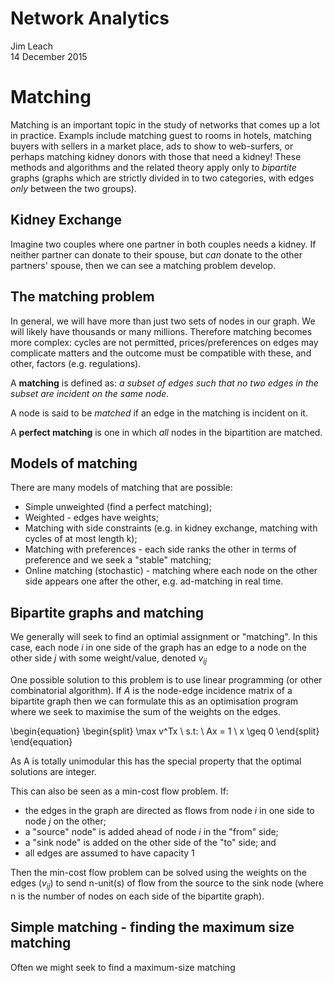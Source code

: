 # Network Analytics
Jim Leach  
14 December 2015  

# Matching

Matching is an important topic in the study of networks that comes up a lot in practice. Exampls include matching guest to rooms in hotels, matching buyers with sellers in a market place, ads to show to web-surfers, or perhaps matching kidney donors with those that need a kidney! These methods and algorithms and the related theory apply only to _bipartite_ graphs (graphs which are strictly divided in to two categories, with edges _only_ between the two groups).

## Kidney Exchange

Imagine two couples where one partner in both couples needs a kidney. If neither partner can donate to their spouse, but _can_ donate to the other partners' spouse, then we can see a matching problem develop. 

## The matching problem

In general, we will have more than just two sets of nodes in our graph. We will likely have thousands or many millions. Therefore matching becomes more complex: cycles are not permitted, prices/preferences on edges may complicate matters and the outcome must be compatible with these, and other, factors (e.g. regulations).

A __matching__ is defined as: _a subset of edges such that no two edges in the subset are incident on the same node._

A node is said to be _matched_ if an edge in the matching is incident on it. 

A __perfect matching__ is one in which _all_ nodes in the bipartition are matched. 

## Models of matching

There are many models of matching that are possible:

* Simple unweighted (find a perfect matching);
* Weighted - edges have weights;
* Matching with side constraints (e.g. in kidney exchange, matching with cycles of at most length k);
* Matching with preferences - each side ranks the other in terms of preference and we seek a "stable" matching;
* Online matching (stochastic) - matching where each node on the other side appears one after the other, e.g. ad-matching in real time.

## Bipartite graphs and matching

We generally will seek to find an optimial assignment or "matching". In this case, each node $i$ in one side of the graph has an edge to a node on the other side $j$ with some weight/value, denoted $v_{ij}$

One possible solution to this problem is to use linear programming (or other combinatorial algorithm). If $A$ is the node-edge incidence matrix of a bipartite graph then we can formulate this as an optimisation program where we seek to maximise the sum of the weights on the edges.

\begin{equation}
\begin{split}
\max v^Tx \\
s.t: \\
Ax = 1 \\
x \geq 0
\end{split}
\end{equation}

As A is totally unimodular this has the special property that the optimal solutions are integer. 

This can also be seen as a min-cost flow problem. If:

* the edges in the graph are directed as flows from node $i$ in one side to node $j$ on the other;
* a "source" node" is added ahead of node $i$ in the "from" side;
* a "sink node" is added on the other side of the "to" side; and
* all edges are assumed to have capacity 1

Then the min-cost flow problem can be solved using the weights on the edges ($v_{ij}$) to send n-unit(s) of flow from the source to the sink node (where n is the number of nodes on each side of the bipartite graph).

## Simple matching - finding the maximum size matching

Often we might seek to find a maximum-size matching

